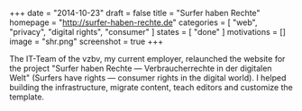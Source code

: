 +++
date = "2014-10-23"
draft = false
title = "Surfer haben Rechte"
homepage = "http://surfer-haben-rechte.de"
categories = [ "web", "privacy", "digital rights", "consumer" ]
states = [ "done" ]
motivations = []
image = "shr.png"
screenshot = true
+++

The IT-Team of the vzbv, my current employer, relaunched the website for the project "Surfer haben Rechte — Verbraucherrechte in der digitalen Welt" (Surfers have rights — consumer rights in the digital world). I helped building the infrastructure, migrate content, teach editors and customize the template.
<!--more-->
